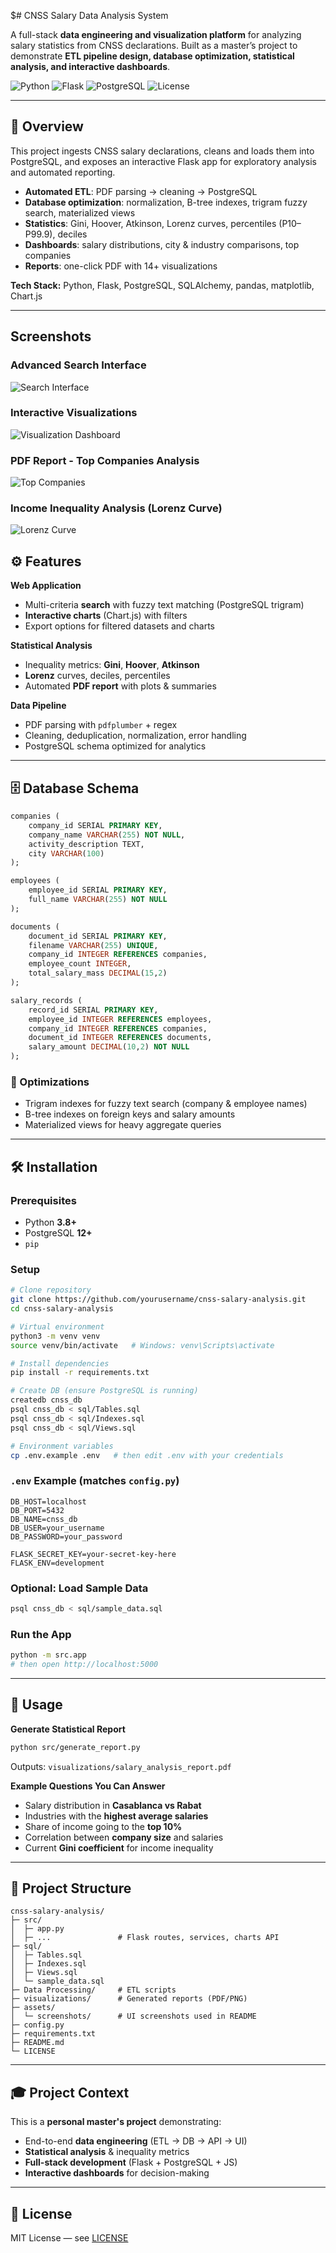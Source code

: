 $# CNSS Salary Data Analysis System

A full-stack **data engineering and visualization platform** for analyzing salary statistics from CNSS declarations.
Built as a master’s project to demonstrate **ETL pipeline design, database optimization, statistical analysis, and interactive dashboards**.

![Python](https://img.shields.io/badge/Python-3.8+-blue.svg)
![Flask](https://img.shields.io/badge/Flask-2.0+-green.svg)
![PostgreSQL](https://img.shields.io/badge/PostgreSQL-12+-blue.svg)
![License](https://img.shields.io/badge/License-MIT-yellow.svg)

---

## 🚀 Overview

This project ingests CNSS salary declarations, cleans and loads them into PostgreSQL, and exposes an interactive Flask app for exploratory analysis and automated reporting.

- **Automated ETL**: PDF parsing → cleaning → PostgreSQL
- **Database optimization**: normalization, B-tree indexes, trigram fuzzy search, materialized views
- **Statistics**: Gini, Hoover, Atkinson, Lorenz curves, percentiles (P10–P99.9), deciles
- **Dashboards**: salary distributions, city & industry comparisons, top companies
- **Reports**: one-click PDF with 14+ visualizations

**Tech Stack:** Python, Flask, PostgreSQL, SQLAlchemy, pandas, matplotlib, Chart.js

---

## Screenshots

### Advanced Search Interface
![Search Interface](assets/screenshots/search-interface.png)

### Interactive Visualizations
![Visualization Dashboard](assets/screenshots/visualization-cards.png)

### PDF Report - Top Companies Analysis
![Top Companies](assets/screenshots/top-companies-pdf.png)

### Income Inequality Analysis (Lorenz Curve)
![Lorenz Curve](assets/screenshots/lorenz-curve.png)

## ⚙️ Features

**Web Application**

- Multi-criteria **search** with fuzzy text matching (PostgreSQL trigram)
- **Interactive charts** (Chart.js) with filters
- Export options for filtered datasets and charts

**Statistical Analysis**

- Inequality metrics: **Gini**, **Hoover**, **Atkinson**
- **Lorenz** curves, deciles, percentiles
- Automated **PDF report** with plots & summaries

**Data Pipeline**

- PDF parsing with `pdfplumber` + regex
- Cleaning, deduplication, normalization, error handling
- PostgreSQL schema optimized for analytics

---

## 🗄️ Database Schema

```sql
companies (
    company_id SERIAL PRIMARY KEY,
    company_name VARCHAR(255) NOT NULL,
    activity_description TEXT,
    city VARCHAR(100)
);

employees (
    employee_id SERIAL PRIMARY KEY,
    full_name VARCHAR(255) NOT NULL
);

documents (
    document_id SERIAL PRIMARY KEY,
    filename VARCHAR(255) UNIQUE,
    company_id INTEGER REFERENCES companies,
    employee_count INTEGER,
    total_salary_mass DECIMAL(15,2)
);

salary_records (
    record_id SERIAL PRIMARY KEY,
    employee_id INTEGER REFERENCES employees,
    company_id INTEGER REFERENCES companies,
    document_id INTEGER REFERENCES documents,
    salary_amount DECIMAL(10,2) NOT NULL
);
```

### 🔧 Optimizations

- Trigram indexes for fuzzy text search (company & employee names)
- B-tree indexes on foreign keys and salary amounts
- Materialized views for heavy aggregate queries

---

## 🛠️ Installation

### Prerequisites

- Python **3.8+**
- PostgreSQL **12+**
- `pip`

### Setup

```bash
# Clone repository
git clone https://github.com/yourusername/cnss-salary-analysis.git
cd cnss-salary-analysis

# Virtual environment
python3 -m venv venv
source venv/bin/activate   # Windows: venv\Scripts\activate

# Install dependencies
pip install -r requirements.txt

# Create DB (ensure PostgreSQL is running)
createdb cnss_db
psql cnss_db < sql/Tables.sql
psql cnss_db < sql/Indexes.sql
psql cnss_db < sql/Views.sql

# Environment variables
cp .env.example .env   # then edit .env with your credentials
```

### `.env` Example (matches `config.py`)

```env
DB_HOST=localhost
DB_PORT=5432
DB_NAME=cnss_db
DB_USER=your_username
DB_PASSWORD=your_password

FLASK_SECRET_KEY=your-secret-key-here
FLASK_ENV=development
```

### Optional: Load Sample Data

```bash
psql cnss_db < sql/sample_data.sql
```

### Run the App

```bash
python -m src.app
# then open http://localhost:5000
```

---

## 📑 Usage

**Generate Statistical Report**

```bash
python src/generate_report.py
```

Outputs: `visualizations/salary_analysis_report.pdf`

**Example Questions You Can Answer**

- Salary distribution in **Casablanca vs Rabat**
- Industries with the **highest average salaries**
- Share of income going to the **top 10%**
- Correlation between **company size** and salaries
- Current **Gini coefficient** for income inequality

---

## 🧭 Project Structure

```text
cnss-salary-analysis/
├─ src/
│  ├─ app.py
│  ├─ ...               # Flask routes, services, charts API
├─ sql/
│  ├─ Tables.sql
│  ├─ Indexes.sql
│  ├─ Views.sql
│  └─ sample_data.sql
├─ Data Processing/     # ETL scripts
├─ visualizations/      # Generated reports (PDF/PNG)
├─ assets/
│  └─ screenshots/      # UI screenshots used in README
├─ config.py
├─ requirements.txt
├─ README.md
└─ LICENSE
```

---

## 🎓 Project Context

This is a **personal master's project** demonstrating:

- End-to-end **data engineering** (ETL → DB → API → UI)
- **Statistical analysis** & inequality metrics
- **Full-stack development** (Flask + PostgreSQL + JS)
- **Interactive dashboards** for decision-making

---

## 📜 License

MIT License — see [LICENSE](LICENSE)
